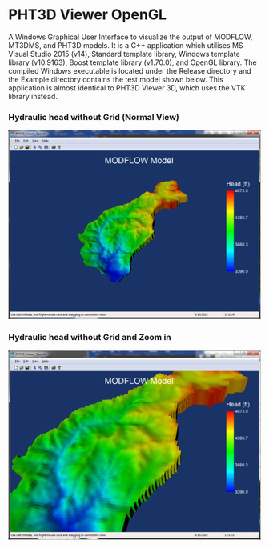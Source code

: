 # PHT3D Viewer OpenGL
A Windows Graphical User Interface to visualize the output of MODFLOW, MT3DMS, and PHT3D models. It is a C++ application which utilises MS Visual Studio 2015 (v14), Standard template library, Windows template library (v10.9163), Boost template library (v1.70.0), and OpenGL library. The compiled Windows executable is located under the Release directory and the Example directory contains the test model shown below. This application is almost identical to PHT3D Viewer 3D, which uses the VTK library instead.

### Hydraulic head without Grid (Normal View)
![hydraulic_head_without_grid](images/hydraulic_head_without_grid.png)
### Hydraulic head without Grid and Zoom in
![hydraulic_head_without_grid_zoom_in](images/hydraulic_head_without_grid_zoom_in.png)

